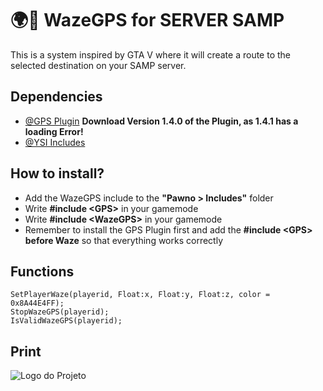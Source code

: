 # 🌍📍 WazeGPS for SERVER SAMP
This is a system inspired by GTA V where it will create a route to the selected destination on your SAMP server.

## Dependencies
- [@GPS Plugin](https://github.com/kristoisberg/samp-gps-plugin) **Download Version 1.4.0 of the Plugin, as 1.4.1 has a loading Error!**
- [@YSI Includes](https://github.com/pawn-lang/YSI-Includes)

## How to install?
- Add the WazeGPS include to the **"Pawno > Includes"** folder
- Write **#include \<GPS\>** in your gamemode
- Write **#include \<WazeGPS\>** in your gamemode
- Remember to install the GPS Plugin first and add the **#include \<GPS\> before Waze** so that everything works correctly

## Functions
```pawn
SetPlayerWaze(playerid, Float:x, Float:y, Float:z, color = 0x8A44E4FF);
StopWazeGPS(playerid);
IsValidWazeGPS(playerid);
```

## Print
![Logo do Projeto](https://i.imgur.com/GD9aKcK.png)
